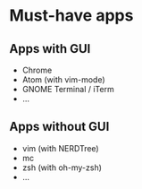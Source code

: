 <h1>Must-have apps</h>

<h2>Apps with GUI</h2>
<ul>
  <li>Chrome</li>
  <li>Atom (with vim-mode)</li>
  <li>GNOME Terminal / iTerm</li>
  <li>...</li>
</ul>

<h2>Apps without GUI</h2>
<ul>
  <li>vim (with NERDTree)</li>
  <li>mc</li>
  <li>zsh (with oh-my-zsh)</li>
  <li>...</li>
</ul>
